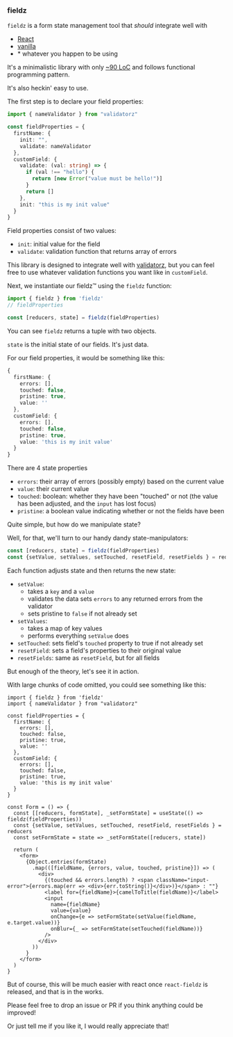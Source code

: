 ### fieldz

`fieldz` is a form state management tool that *should* integrate well with
* [React](https://reactjs.org/)
* [vanilla](http://vanilla-js.com/)
* \* whatever you happen to be using

It's a minimalistic library with only [~90 LoC](lib.ts) and follows functional programming pattern.

It's also heckin' easy to use.

The first step is to declare your field properties:

```ts
import { nameValidator } from "validatorz"

const fieldProperties = {
  firstName: {
    init: "",
    validate: nameValidator
  },
  customField: {
    validate: (val: string) => {
      if (val !== "hello") {
        return [new Error("value must be hello!")]
      }
      return []
    },
    init: "this is my init value"
  }
}
```

Field properties consist of two values:

* `init`: initial value for the field
* `validate`: validation function that returns array of errors

This library is designed to integrate well with [validatorz](https://npmjs.com/validatorz),
but you can feel free to use whatever validation functions you want like in `customField`.

Next, we instantiate our fieldz™ using the `fieldz` function:
```ts
import { fieldz } from 'fieldz'
// fieldProperties

const [reducers, state] = fieldz(fieldProperties)
```

You can see `fieldz` returns a tuple with two objects.

`state` is the initial state of our fields. It's just data.

For our field properties, it would be something like this:

```ts
{
  firstName: {
    errors: [],
    touched: false,
    pristine: true,
    value: ''
  },
  customField: {
    errors: [],
    touched: false,
    pristine: true,
    value: 'this is my init value'
  }
}
```

There are 4 state properties

* `errors`: their array of errors (possibly empty) based on the current value
* `value`: their current value
* `touched`: boolean: whether they have been "touched" or not (the value has been adjusted, and the `input` has lost focus)
* `pristine`: a boolean value indicating whether or not the fields have been

Quite simple, but how do we manipulate state?

Well, for that, we'll turn to our handy dandy state-manipulators:

```ts
const [reducers, state] = fieldz(fieldProperties)
const {setValue, setValues, setTouched, resetField, resetFields } = reducers
```

Each function adjusts state and then returns the new state:

* `setValue`:
  * takes a `key` and a `value`
  * validates the data sets `errors` to any returned errors from the validator
  * sets pristine to `false` if not already set
* `setValues`:
  * takes a map of key values
  * performs everything `setValue` does
* `setTouched`: sets field's `touched` property to true if not already set
* `resetField`: sets a field's properties to their original value
* `resetFields`: same as `resetField`, but for all fields

But enough of the theory, let's see it in action.

With large chunks of code omitted, you could see something like this:

```tsx
import { fieldz } from 'fieldz'
import { nameValidator } from "validatorz"

const fieldProperties = {
  firstName: {
    errors: [],
    touched: false,
    pristine: true,
    value: ''
  },
  customField: {
    errors: [],
    touched: false,
    pristine: true,
    value: 'this is my init value'
  }
}

const Form = () => {
  const [[reducers, formState], _setFormState] = useState(() => fieldz(fieldProperties))
  const {setValue, setValues, setTouched, resetField, resetFields } = reducers
  const setFormState = state => _setFormState([reducers, state])

  return (
    <form>
      {Object.entries(formState)
        .map(([fieldName, {errors, value, touched, pristine}]) => (
          <div>
            {(touched && errors.length) ? <span className="input-error">{errors.map(err => <div>{err.toString()}</div>)}</span> : ""}
            <label for={fieldName}>{camelToTitle(fieldName)}</label>
            <input
              name={fieldName}
              value={value}
              onChange={e => setFormState(setValue(fieldName, e.target.value))}
              onBlur={_ => setFormState(setTouched(fieldName))}
            />
          </div>
        ))
      }
    </form>
  )
}
```

But of course, this will be much easier with react once `react-fieldz` is released, and that is in the works.

Please feel free to drop an issue or PR if you think anything could be improved!

Or just tell me if you like it, I would really appreciate that!